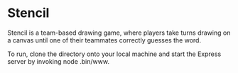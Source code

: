 # Stencil
Stencil is a team-based drawing game, where players take turns drawing on a canvas until one of their teammates correctly guesses the word.

To run, clone the directory onto your local machine and start the Express server by invoking node .bin/www.
